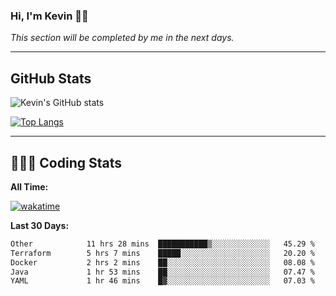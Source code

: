 ### Hi, I'm Kevin 👋🏻

_This section will be completed by me in the next days._


--- 
## GitHub Stats
![Kevin's GitHub stats](https://github-readme-stats.vercel.app/api?username=kevin-kraus&show_icons=true&theme=dark)

[![Top Langs](https://github-readme-stats.vercel.app/api/top-langs/?username=kevin-kraus&layout=compact&theme=dark)]()

---
## 🧑🏻‍💻 Coding Stats

**All Time:**

[![wakatime](https://wakatime.com/badge/user/2ee1869b-72a2-4c21-b5f7-e95432f5a1cf.svg?style=flat)](https://wakatime.com/@2ee1869b-72a2-4c21-b5f7-e95432f5a1cf)

**Last 30 Days:**

<!--START_SECTION:waka-->

```txt
Other            11 hrs 28 mins  ███████████▒░░░░░░░░░░░░░   45.29 %
Terraform        5 hrs 7 mins    █████░░░░░░░░░░░░░░░░░░░░   20.20 %
Docker           2 hrs 2 mins    ██░░░░░░░░░░░░░░░░░░░░░░░   08.08 %
Java             1 hr 53 mins    ██░░░░░░░░░░░░░░░░░░░░░░░   07.47 %
YAML             1 hr 46 mins    █▓░░░░░░░░░░░░░░░░░░░░░░░   07.03 %
```

<!--END_SECTION:waka-->
